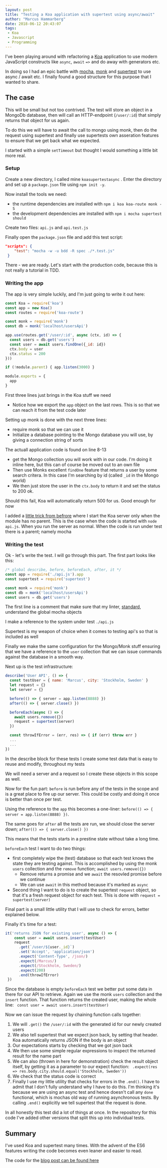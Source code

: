 ```yaml
---
layout: post
title: "Testing a Koa application with supertest using async/await"
author: "Marcus Hammarberg"
date: 2018-06-12 20:43:07
tags:
 - Koa
 - Javascript
 - Programming
---
```


I've been playing around with refactoring a [Koa](http://koajs.com/) application to use modern JavaScript constructs like `async`, `await` `=>` and do away with generators etc. 

In doing so I had an epic battle with [mocha](https://mochajs.org/), [monk](https://github.com/Automattic/monk) and [supertest](https://github.com/visionmedia/supertest) to use async / await etc. I finally found a good structure for this purpose that I wanted to share. 

<a name='more'></a>

## The case

This will be small but not too contrived. The test will store an object in a MongoDb database, then will call an HTTP-endpoint (`/user/:id`) that simply returns that object for us again. 

To do this we will have to await the call to mongo using monk, then do the request using supertest and finally use supertests own asseration features to ensure that we get back what we expected.

I started with a simple `setTimeout` but thought I would something a little bit more real.   

### Setup

Create a new directory, I called mine `koasupertestasync` . Enter the directory and set up a `package.json` file using `npm init -y`. 

Now install the tools we need:

* the runtime dependencies are installed with `npm i koa koa-route monk -S`
* the development dependencies are installed with `npm i mocha supertest should`

Create two files: `api.js` and `api.test.js`

Finally open the `package.json` file and add this test script:

```json
"scripts": {
    "test": "mocha -w -u bdd -R spec ./*.test.js"
 }
```

There - we are ready. Let's start with the production code, because this is not really a tutorial in TDD. 

### Writing the app

The app is very simple luckily, and I'm just going to write it out here:

```javascript
const Koa = require('koa')
const app = new Koa()
const routes = require('koa-route')

const monk = require('monk')
const db = monk('localhost/usersApi')

app.use(routes.get('/user/:id', async (ctx, id) => {
  const users = db.get('users')
  const user = await users.findOne({_id: id})
  ctx.body = user
  ctx.status = 200
}))

if (!module.parent) { app.listen(3000) }

module.exports = {
  app
}
```

First three lines just brings in the Koa stuff we need

* Notice how we export the `app` object on the last rows. This is so that we can reach it from the test code later

Setting up monk is done with the next three lines:

* require monk so that we can use it
* Initialize a database pointing to the Mongo database you will use, by giving a connection string of sorts

The actuall application code is found on line 8-13

* get the Mongo collection you will work with in our code. I'm doing it inline here, but this can of course be moved out to an own file
* Then use Monks excellent `findOne` feature that returns a user by some search critera. In this case I'm searching by id (called `_id` in the Mongo world)
* We then just store the user in the `ctx.body` to return it and set the status to 200 ok. 

Should this fail, Koa will automatically return 500 for us. Good enough for now

I added a [little trick from befrore](http://www.marcusoft.net/2015/10/eaddrinuse-when-watching-tests-with-mocha-and-supertest.html) where I start the Koa server only when the module has no parent. This is the case when the code is started with `node api.js`. When you run the server as normal. When the code is run under test there is a parent; namely mocha 

### Writing the test

Ok - let's write the test. I will go through this part. The first part looks like this: 

```javascript
/* global describe, before, beforeEach, after, it */
const app = require('./api.js').app
const supertest = require('supertest')

const monk = require('monk')
const db = monk('localhost/usersApi')
const users = db.get('users')
```

The first line is a comment that make sure that my linter, [standard](https://standardjs.com/), understand the global mocha objects

I make a reference to the system under test `./api.js`

Supertest is my weapon of choice when it comes to testing api's so that is included as well

Finally we make the same configuration for the Mongo/Monk stuff ensuring that we have a reference to the `user` collection that we can issue commands against the database in a smooth way. 



Next up is the test infrastructure:

```javascript
describe('User API', () => {
  const testUser = { name: 'Marcus', city: 'Stockholm, Sweden' }
  let request = {}
  let server = {}

  before(() => { server = app.listen(8888) })
  after(() => { server.close() })

  beforeEach(async () => {
    await users.remove({})
    request = supertest(server)
  })

  const throwIfError = (err, res) => { if (err) throw err }
  ...
  ...
})
```

In the describe block for these tests I create some test data that is easy to reuse and modify, throughout my tests

We will need a server and a request so I create these objects in this scope as well. 

Now for the fun part: `before` is run before any of the tests in the scope and is a great place to fire up our server. This could be costly and doing it once is better than once per test. 

Using the reference to the `app` this becomes a one-liner: `before(() => { server = app.listen(8888) })`. 

The same goes for `after` all the tests are run, we should close the server down; `after(() => { server.close() })` 

This means that the tests starts in a prestine state without take a long time. 

`beforeEach` test I want to do two things:

* first completely wipe the (test) database so that each test knows the state they are testing against. This is accomplished by using the monk `users` collection and the `remove` function; `await users.remove({})`
  * Remove returns a promise and we `await` the resovled promise before we continue
  * We can use `await` in this method because it's marked as `async`
* Second thing I want to do is to create the supertest `request` object, so that it's a fresh request object for each test. This is done with `request = supertest(server)`

Final part is a small little utility that I will use to check for errors, better explained below. 



Finally it's time for a test:

```javascript
it('returns JSON for existing user', async () => {
    const user = await users.insert(testUser)
    request
      .get(`/user/${user._id}`)
      .set('Accept', 'application/json')
      .expect('Content-Type', /json/)
      .expect(/Marcus/)
      .expect(/Stockholm, Sweden/)
      .expect(200)
      .end(throwIfError)
 })
```

Since the database is empty `beforeEach` test we better put some data in there for our API to retrieve. Again we use the monk `users` collection and the `insert` function. That function returns the created user, making the whole line: ` const user = await users.insert(testUser)`

Now we can issue the request by chaining function calls together:

1. We will `.get()` the `/user/:id` with the generated id for our newly created users
2. We also tell supertest that we expect json back, by setting that header. Koa automatically returns JSON if the body is an object
3. Our expectations starts by checking that we got json back
4. We then use some simple regular expressions to inspect the returned result for the name part
5.  We can also (thrown in here for demonstration) check the result object itself, by getting it as a parameter to our expect function: ` .expect(res => res.body.city.should.equal('Stockholm, Sweden'))`
6. We check that the status code is correct 
7. Finally I use my little utility that checks for errors in the `.end()`. 
   I have to admit that I don't fully understand why I have to do this. I'm thinking it's because we are using an async test and hence doesn't call any `done` functional, which is mochas old way of running asynchronous tests. 
   By calling `.end()` explicitly we tell supertest that the request is done.

In all honestly this test did a lot of things at once. In the repository for this code I've added other versions that split this up into individual tests. 

## Summary

I've used Koa and supertest many times. With the advent of the ES6 features writing the code becomes even leaner and easier to read. 

The code for the [blog post can be found here](https://github.com/marcusoftnet/koasupertestasync)